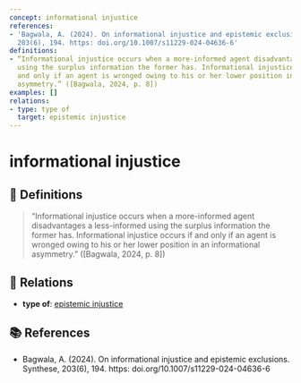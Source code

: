 ```yaml
---
concept: informational injustice
references:
- 'Bagwala, A. (2024). On informational injustice and epistemic exclusions. Synthese,
  203(6), 194. https: doi.org/10.1007/s11229-024-04636-6'
definitions:
- “Informational injustice occurs when a more-informed agent disadvantages a less-informed
  using the surplus information the former has. Informational injustice occurs if
  and only if an agent is wronged owing to his or her lower position in an informational
  asymmetry.” ([Bagwala, 2024, p. 8])
examples: []
relations:
- type: type of
  target: epistemic injustice
---
```


# informational injustice

## 📖 Definitions

> “Informational injustice occurs when a more-informed agent disadvantages a less-informed using the surplus information the former has. Informational injustice occurs if and only if an agent is wronged owing to his or her lower position in an informational asymmetry.” ([Bagwala, 2024, p. 8])

## 🔗 Relations

- **type of**: [epistemic injustice](./epistemic-injustice.md)

## 📚 References

- Bagwala, A. (2024). On informational injustice and epistemic exclusions. Synthese, 203(6), 194. https: doi.org/10.1007/s11229-024-04636-6
